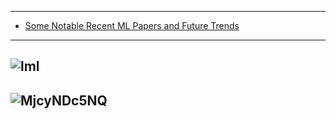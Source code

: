 --------------------
- [Some Notable Recent ML Papers and Future Trends](https://arankomatsuzaki.wordpress.com/2020/10/15/some-notable-recent-ml-papers-and-future-trends/)

--------------
![lml](https://github.com/ci-ai/tm-i/blob/master/Resources/lml.PNG)
-----------
![MjcyNDc5NQ](https://spectrum.ieee.org/image/MjcyNDc5NQ)
-------------------
